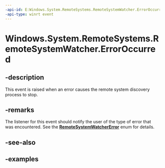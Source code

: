 ```yaml
---
-api-id: E:Windows.System.RemoteSystems.RemoteSystemWatcher.ErrorOccurred
-api-type: winrt event
---
```


<!-- Event syntax.
public event TypedEventHandler ErrorOccurred<RemoteSystemWatcher, RemoteSystemWatcherErrorOccurredEventArgs>
-->

# Windows.System.RemoteSystems.RemoteSystemWatcher.ErrorOccurred

## -description
This event is raised when an error causes the remote system discovery process to stop.

## -remarks
The listener for this event should notify the user of the type of error that was encountered. See the **[RemoteSystemWatcherError](RemoteSystemWatcherError.md)** enum for details.

## -see-also

## -examples

